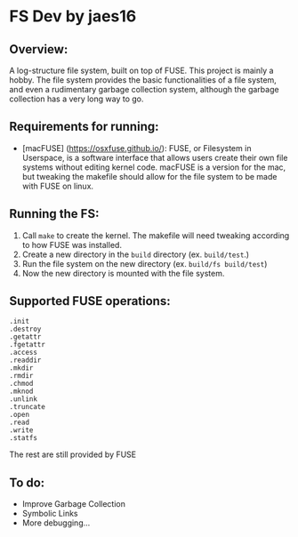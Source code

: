 **FS Dev by jaes16**
=====
## Overview:
A log-structure file system, built on top of FUSE. This project is mainly a hobby. The file system provides the basic functionalities of a file system, and even a rudimentary garbage collection system, although the garbage collection has a very long way to go.

## Requirements for running:
- [macFUSE] (https://osxfuse.github.io/): FUSE, or Filesystem in Userspace, is a software interface that allows users create their own file systems without editing kernel code. macFUSE is a version for the mac, but tweaking the makefile should allow for the file system to be made with FUSE on linux. 


## Running the FS:

1. Call `make` to create the kernel. The makefile will need tweaking according to how FUSE was installed.
2. Create a new directory in the `build` directory (ex. `build/test`.)
3. Run the file system on the new directory (ex. `build/fs build/test`)
4. Now the new directory is mounted with the file system.

## Supported FUSE operations:
```
.init
.destroy
.getattr
.fgetattr
.access
.readdir
.mkdir
.rmdir
.chmod
.mknod
.unlink
.truncate
.open
.read
.write
.statfs
```
The rest are still provided by FUSE

## To do:
- Improve Garbage Collection
- Symbolic Links
- More debugging...
